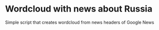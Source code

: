 # Wordcloud with news about Russia

Simple script that creates wordcloud from news headers of Google News
